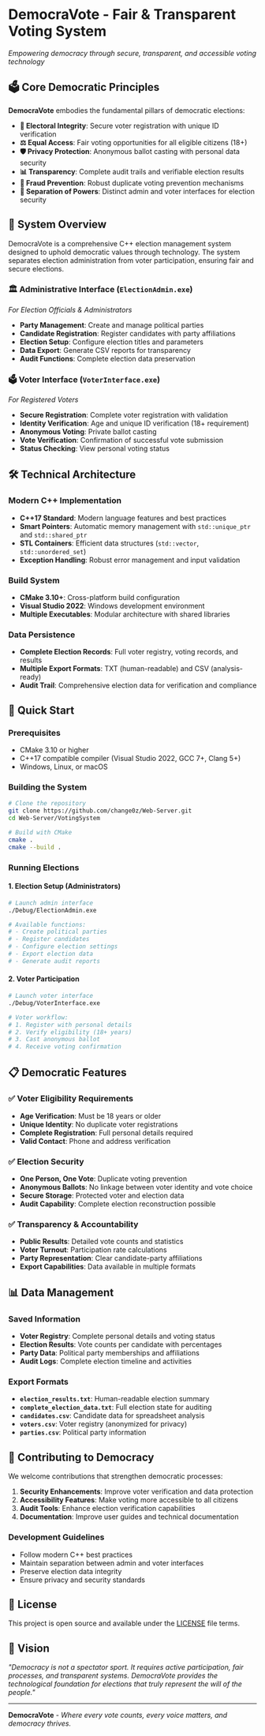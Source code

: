 # DemocraVote - Fair & Transparent Voting System

*Empowering democracy through secure, transparent, and accessible voting technology*

## 🗳️ Core Democratic Principles

**DemocraVote** embodies the fundamental pillars of democratic elections:

- **🔐 Electoral Integrity**: Secure voter registration with unique ID verification
- **⚖️ Equal Access**: Fair voting opportunities for all eligible citizens (18+)
- **🛡️ Privacy Protection**: Anonymous ballot casting with personal data security
- **📊 Transparency**: Complete audit trails and verifiable election results
- **🚫 Fraud Prevention**: Robust duplicate voting prevention mechanisms
- **👥 Separation of Powers**: Distinct admin and voter interfaces for election security

## 🎯 System Overview

DemocraVote is a comprehensive C++ election management system designed to uphold democratic values through technology. The system separates election administration from voter participation, ensuring fair and secure elections.

### 🏛️ Administrative Interface (`ElectionAdmin.exe`)
*For Election Officials & Administrators*

- **Party Management**: Create and manage political parties
- **Candidate Registration**: Register candidates with party affiliations
- **Election Setup**: Configure election titles and parameters
- **Data Export**: Generate CSV reports for transparency
- **Audit Functions**: Complete election data preservation

### 🗳️ Voter Interface (`VoterInterface.exe`)
*For Registered Voters*

- **Secure Registration**: Complete voter registration with validation
- **Identity Verification**: Age and unique ID verification (18+ requirement)
- **Anonymous Voting**: Private ballot casting
- **Vote Verification**: Confirmation of successful vote submission
- **Status Checking**: View personal voting status

## 🛠️ Technical Architecture

### Modern C++ Implementation
- **C++17 Standard**: Modern language features and best practices
- **Smart Pointers**: Automatic memory management with `std::unique_ptr` and `std::shared_ptr`
- **STL Containers**: Efficient data structures (`std::vector`, `std::unordered_set`)
- **Exception Handling**: Robust error management and input validation

### Build System
- **CMake 3.10+**: Cross-platform build configuration
- **Visual Studio 2022**: Windows development environment
- **Multiple Executables**: Modular architecture with shared libraries

### Data Persistence
- **Complete Election Records**: Full voter registry, voting records, and results
- **Multiple Export Formats**: TXT (human-readable) and CSV (analysis-ready)
- **Audit Trail**: Comprehensive election data for verification and compliance

## 🚀 Quick Start

### Prerequisites
- CMake 3.10 or higher
- C++17 compatible compiler (Visual Studio 2022, GCC 7+, Clang 5+)
- Windows, Linux, or macOS

### Building the System
```bash
# Clone the repository
git clone https://github.com/change0z/Web-Server.git
cd Web-Server/VotingSystem

# Build with CMake
cmake .
cmake --build .
```

### Running Elections

#### 1. Election Setup (Administrators)
```bash
# Launch admin interface
./Debug/ElectionAdmin.exe

# Available functions:
# - Create political parties
# - Register candidates
# - Configure election settings
# - Export election data
# - Generate audit reports
```

#### 2. Voter Participation
```bash
# Launch voter interface
./Debug/VoterInterface.exe

# Voter workflow:
# 1. Register with personal details
# 2. Verify eligibility (18+ years)
# 3. Cast anonymous ballot
# 4. Receive voting confirmation
```

## 📋 Democratic Features

### ✅ Voter Eligibility Requirements
- **Age Verification**: Must be 18 years or older
- **Unique Identity**: No duplicate voter registrations
- **Complete Registration**: Full personal details required
- **Valid Contact**: Phone and address verification

### ✅ Election Security
- **One Person, One Vote**: Duplicate voting prevention
- **Anonymous Ballots**: No linkage between voter identity and vote choice
- **Secure Storage**: Protected voter and election data
- **Audit Capability**: Complete election reconstruction possible

### ✅ Transparency & Accountability
- **Public Results**: Detailed vote counts and statistics
- **Voter Turnout**: Participation rate calculations
- **Party Representation**: Clear candidate-party affiliations
- **Export Capabilities**: Data available in multiple formats

## 📊 Data Management

### Saved Information
- **Voter Registry**: Complete personal details and voting status
- **Election Results**: Vote counts per candidate with percentages
- **Party Data**: Political party memberships and affiliations
- **Audit Logs**: Complete election timeline and activities

### Export Formats
- **`election_results.txt`**: Human-readable election summary
- **`complete_election_data.txt`**: Full election state for auditing
- **`candidates.csv`**: Candidate data for spreadsheet analysis
- **`voters.csv`**: Voter registry (anonymized for privacy)
- **`parties.csv`**: Political party information

## 🤝 Contributing to Democracy

We welcome contributions that strengthen democratic processes:

1. **Security Enhancements**: Improve voter verification and data protection
2. **Accessibility Features**: Make voting more accessible to all citizens
3. **Audit Tools**: Enhance election verification capabilities
4. **Documentation**: Improve user guides and technical documentation

### Development Guidelines
- Follow modern C++ best practices
- Maintain separation between admin and voter interfaces
- Preserve election data integrity
- Ensure privacy and security standards

## 📜 License

This project is open source and available under the [LICENSE](LICENSE) file terms.

## 🌟 Vision

*"Democracy is not a spectator sport. It requires active participation, fair processes, and transparent systems. DemocraVote provides the technological foundation for elections that truly represent the will of the people."*

---

**DemocraVote** - *Where every vote counts, every voice matters, and democracy thrives.*
